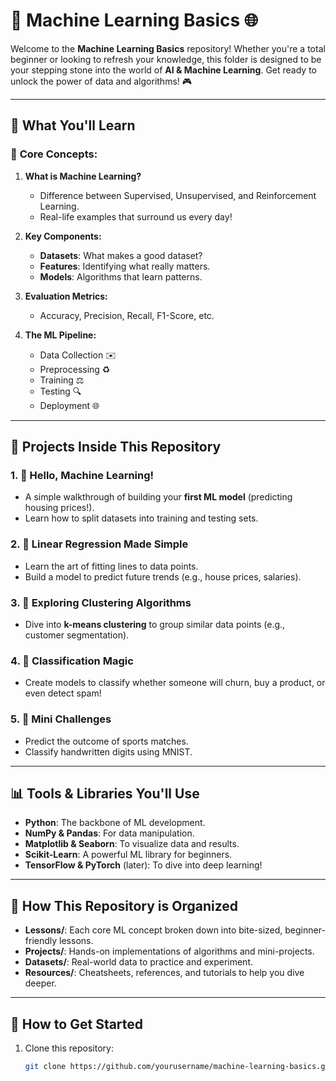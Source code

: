 # 🤖 Machine Learning Basics 🌐

Welcome to the **Machine Learning Basics** repository! Whether you're a total beginner or looking to refresh your knowledge, this folder is designed to be your stepping stone into the world of **AI & Machine Learning**. Get ready to unlock the power of data and algorithms! 🎮

---

## 🔧 What You'll Learn

### 🔄 **Core Concepts:**
1. **What is Machine Learning?**
   - Difference between Supervised, Unsupervised, and Reinforcement Learning.
   - Real-life examples that surround us every day!

2. **Key Components:**
   - **Datasets**: What makes a good dataset?
   - **Features**: Identifying what really matters.
   - **Models**: Algorithms that learn patterns.

3. **Evaluation Metrics:**
   - Accuracy, Precision, Recall, F1-Score, etc.

4. **The ML Pipeline:**
   - Data Collection ✉️
   - Preprocessing ♻️
   - Training ⚖️
   - Testing 🔍
   - Deployment 🌐

---

## 🎨 Projects Inside This Repository

### 1. 🤖 **Hello, Machine Learning!**
   - A simple walkthrough of building your **first ML model** (predicting housing prices!).
   - Learn how to split datasets into training and testing sets.

### 2. 🌱 **Linear Regression Made Simple**
   - Learn the art of fitting lines to data points.
   - Build a model to predict future trends (e.g., house prices, salaries).

### 3. 🔬 **Exploring Clustering Algorithms**
   - Dive into **k-means clustering** to group similar data points (e.g., customer segmentation).

### 4. 🔐 **Classification Magic**
   - Create models to classify whether someone will churn, buy a product, or even detect spam!

### 5. 🔮 **Mini Challenges**
   - Predict the outcome of sports matches.
   - Classify handwritten digits using MNIST.

---

## 📊 Tools & Libraries You'll Use

- **Python**: The backbone of ML development. 
- **NumPy & Pandas**: For data manipulation.
- **Matplotlib & Seaborn**: To visualize data and results.
- **Scikit-Learn**: A powerful ML library for beginners.
- **TensorFlow & PyTorch** (later): To dive into deep learning!

---

## 🎨 How This Repository is Organized

- **Lessons/**: Each core ML concept broken down into bite-sized, beginner-friendly lessons.
- **Projects/**: Hands-on implementations of algorithms and mini-projects.
- **Datasets/**: Real-world data to practice and experiment.
- **Resources/**: Cheatsheets, references, and tutorials to help you dive deeper.

---

## 🚀 How to Get Started

1. Clone this repository:
   ```bash
   git clone https://github.com/yourusername/machine-learning-basics.git
